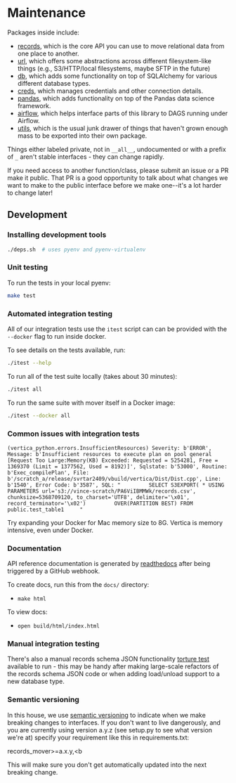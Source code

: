 # Maintenance

Packages inside include:

* [records](../records_mover/records/), which is the core API you
  can use to move relational data from one place to another.
* [url](../records_mover/url/), which offers some abstractions
  across different filesystem-like things (e.g., S3/HTTP/local
  filesystems, maybe SFTP in the future)
* [db](../records_mover/db/), which adds some functionality on top of
  SQLAlchemy for various different database types.
* [creds](../records_mover/creds/), which manages credentials and
  other connection details.
* [pandas](../records_mover/pandas/), which adds functionality on top
  of the Pandas data science framework.
* [airflow](../records_mover/airflow/), which helps interface parts
  of this library to DAGS running under Airflow.
* [utils](../records_mover/utils/), which is the usual junk drawer of
  things that haven't grown enough mass to be exported into their own
  package.

Things either labeled private, not in `__all__`, undocumented or with
a prefix of `_` aren't stable interfaces - they can change rapidly.

If you need access to another function/class, please submit an issue
or a PR make it public.  That PR is a good opportunity to talk about
what changes we want to make to the public interface before we make
one--it's a lot harder to change later!

## Development

### Installing development tools

```bash
./deps.sh  # uses pyenv and pyenv-virtualenv
```

### Unit testing

To run the tests in your local pyenv:

```bash
make test
```

### Automated integration testing

All of our integration tests use the `itest` script can can be provided
with the `--docker` flag to run inside docker.

To see details on the tests available, run:

   ```sh
   ./itest --help
   ```

To run all of the test suite locally (takes about 30 minutes):

   ```sh
   ./itest all
   ```

To run the same suite with mover itself in a Docker image:

   ```sh
   ./itest --docker all
   ```

### Common issues with integration tests

```vertica
(vertica_python.errors.InsufficientResources) Severity: b'ERROR', Message: b'Insufficient resources to execute plan on pool general [Request Too Large:Memory(KB) Exceeded: Requested = 5254281, Free = 1369370 (Limit = 1377562, Used = 8192)]', Sqlstate: b'53000', Routine: b'Exec_compilePlan', File: b'/scratch_a/release/svrtar2409/vbuild/vertica/Dist/Dist.cpp', Line: b'1540', Error Code: b'3587', SQL: "         SELECT S3EXPORT( * USING PARAMETERS url='s3://vince-scratch/PA6ViIBMMWk/records.csv', chunksize=5368709120, to_charset='UTF8', delimiter='\x01', record_terminator='\x02')         OVER(PARTITION BEST) FROM public.test_table1     "
```

Try expanding your Docker for Mac memory size to 8G.  Vertica is
memory intensive, even under Docker.

### Documentation

API reference documentation is generated by
[readthedocs](https://records-mover.readthedocs.io/en/publish_docs/)
after being triggered by a GitHub webhook.

To create docs, run this from the `docs/` directory:

* `make html`

To view docs:

* `open build/html/index.html`

### Manual integration testing

There's also a manual records schema JSON functionality
[torture test](tests/integration/table2table/TORTURE.md) available to run -
this may be handy after making large-scale refactors of the records
schema JSON code or when adding load/unload support to a new database
type.

### Semantic versioning

In this house, we use [semantic versioning](http://semver.org) to indicate
when we make breaking changes to interfaces.  If you don't want to live
dangerously, and you are currently using version a.y.z (see setup.py to see
what version we're at) specify your requirement like this in requirements.txt:

records_mover>=a.x.y,<b

This will make sure you don't get automatically updated into the next
breaking change.
